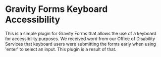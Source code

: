 # Gravity Forms Keyboard Accessibility

This is a simple plugin for Gravity Forms that allows the use of a keyboard for accessibility purposes. We received word from our Office of Disability Services that keyboard users were submitting the forms early when using 'enter' to select an input. This plugin is a result of that.
